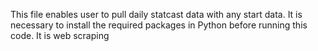 This file enables user to pull daily statcast data with any start data.
It is necessary to install the required packages in Python before running this code. It is web scraping
